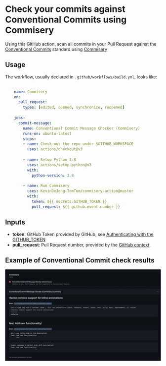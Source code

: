 # Check your commits against Conventional Commits using Commisery

Using this GitHub action, scan all commits in your Pull Request against the [Conventional Commits]
standard using [Commisery] 

[Conventional Commits]: https://www.conventionalcommits.org/en/v1.0.0/
[Commisery]: https://pypi.org/project/commisery/

## Usage

The workflow, usually declared in `.github/workflows/build.yml`, looks like:

```yml

    name: Commisery
    on: 
      pull_request:
        types: [edited, opened, synchronize, reopened]

    jobs:
      commit-message:
        name: Conventional Commit Message Checker (Commisery)
        runs-on: ubuntu-latest
        steps:       
        - name: Check-out the repo under $GITHUB_WORKSPACE
          uses: actions/checkout@v3

        - name: Setup Python 3.8
          uses: actions/setup-python@v3
          with:
            python-version: 3.8

        - name: Run Commisery
          uses: KevinDeJong-TomTom/commisery-action@master
          with:
            token: ${{ secrets.GITHUB_TOKEN }}
            pull_request: ${{ github.event.number }}
```

## Inputs

- **token**: GitHub Token provided by GitHub, see [Authenticating with the GITHUB_TOKEN]
- **pull_request**: Pull Request number, provided by the [GitHub context].

[Authenticating with the GITHUB_TOKEN]: https://help.github.com/en/actions/automating-your-workflow-with-github-actions/authenticating-with-the-github_token
[GitHub context]: https://docs.github.com/en/actions/reference/context-and-expression-syntax-for-github-actions#github-context


## Example of Conventional Commit check results

![example](resources/example.png)